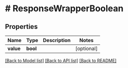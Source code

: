 # # ResponseWrapperBoolean

## Properties

Name | Type | Description | Notes
------------ | ------------- | ------------- | -------------
**value** | **bool** |  | [optional]

[[Back to Model list]](../../README.md#models) [[Back to API list]](../../README.md#endpoints) [[Back to README]](../../README.md)

